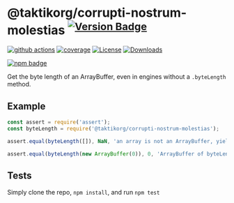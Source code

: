 # @taktikorg/corrupti-nostrum-molestias <sup>[![Version Badge][npm-version-svg]][package-url]</sup>

[![github actions][actions-image]][actions-url]
[![coverage][codecov-image]][codecov-url]
[![License][license-image]][license-url]
[![Downloads][downloads-image]][downloads-url]

[![npm badge][npm-badge-png]][package-url]

Get the byte length of an ArrayBuffer, even in engines without a `.byteLength` method.

## Example

```js
const assert = require('assert');
const byteLength = require('@taktikorg/corrupti-nostrum-molestias');

assert.equal(byteLength([]), NaN, 'an array is not an ArrayBuffer, yields NaN');

assert.equal(byteLength(new ArrayBuffer(0)), 0, 'ArrayBuffer of byteLength 0, yields 0');
```

## Tests
Simply clone the repo, `npm install`, and run `npm test`

[package-url]: https://npmjs.org/package/@taktikorg/corrupti-nostrum-molestias
[npm-version-svg]: https://versionbadg.es/inspect-js/@taktikorg/corrupti-nostrum-molestias.svg
[deps-svg]: https://david-dm.org/inspect-js/@taktikorg/corrupti-nostrum-molestias.svg
[deps-url]: https://david-dm.org/inspect-js/@taktikorg/corrupti-nostrum-molestias
[dev-deps-svg]: https://david-dm.org/inspect-js/@taktikorg/corrupti-nostrum-molestias/dev-status.svg
[dev-deps-url]: https://david-dm.org/inspect-js/@taktikorg/corrupti-nostrum-molestias#info=devDependencies
[npm-badge-png]: https://nodei.co/npm/@taktikorg/corrupti-nostrum-molestias.png?downloads=true&stars=true
[license-image]: https://img.shields.io/npm/l/@taktikorg/corrupti-nostrum-molestias.svg
[license-url]: LICENSE
[downloads-image]: https://img.shields.io/npm/dm/@taktikorg/corrupti-nostrum-molestias.svg
[downloads-url]: https://npm-stat.com/charts.html?package=@taktikorg/corrupti-nostrum-molestias
[codecov-image]: https://codecov.io/gh/inspect-js/@taktikorg/corrupti-nostrum-molestias/branch/main/graphs/badge.svg
[codecov-url]: https://app.codecov.io/gh/inspect-js/@taktikorg/corrupti-nostrum-molestias/
[actions-image]: https://img.shields.io/endpoint?url=https://github-actions-badge-u3jn4tfpocch.runkit.sh/inspect-js/@taktikorg/corrupti-nostrum-molestias
[actions-url]: https://github.com/taktikorg/corrupti-nostrum-molestias/actions
